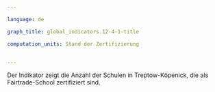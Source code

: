 ```yaml
---

language: de   

graph_title: global_indicators.12-4-1-title

computation_units: Stand der Zertifizierung


---
```


Der Indikator zeigt die Anzahl der Schulen in Treptow-Köpenick, die als Fairtrade-School zertifiziert sind.

